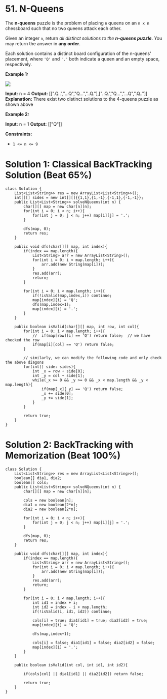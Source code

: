 # 51. N-Queens
The  **n-queens**  puzzle is the problem of placing  `n`  queens on an  `n x n`  chessboard such that no two queens attack each other.

Given an integer  `n`, return  _all distinct solutions to the  **n-queens puzzle**_. You may return the answer in  **any order**.

Each solution contains a distinct board configuration of the n-queens' placement, where  `'Q'`  and  `'.'`  both indicate a queen and an empty space, respectively.

**Example 1:**

![](https://assets.leetcode.com/uploads/2020/11/13/queens.jpg)

**Input:** n = 4
**Output:** [[".Q..","...Q","Q...","..Q."],["..Q.","Q...","...Q",".Q.."]]
**Explanation:** There exist two distinct solutions to the 4-queens puzzle as shown above

**Example 2:**

**Input:** n = 1
**Output:** [["Q"]]

**Constraints:**

-   `1 <= n <= 9`

# Solution 1: Classical BackTracking Solution (Beat 65%)
```
class Solution {
    List<List<String>> res = new ArrayList<List<String>>();
    int[][] sides = new int[][]{{1,1},{1,-1},{-1,1},{-1,-1}};
    public List<List<String>> solveNQueens(int n) {
        char[][] map = new char[n][n];
        for(int i = 0; i < n; i++){
            for(int j = 0; j < n; j++) map[i][j] = '.';
        }
        
        dfs(map, 0);
        return res;
    }
    
    public void dfs(char[][] map, int index){
        if(index == map.length){
            List<String> arr = new ArrayList<String>();
            for(int i = 0; i < map.length; i++){
                arr.add(new String(map[i]));
            }
            res.add(arr);
            return;
        }
        
        for(int i = 0; i < map.length; i++){
            if(!isValid(map,index,i)) continue;
            map[index][i] = 'Q';
            dfs(map,index+1);
            map[index][i] = '.';
        }
    }
    
    public boolean isValid(char[][] map, int row, int col){
        for(int i = 0; i < map.length; i++){
            //  if(map[row][i] == 'Q') return false;  // we have checked the row
            if(map[i][col] == 'Q') return false;
        }
        
        // similarly, we can modify the following code and only check the above diagons
        for(int[] side: sides){
            int _x = row + side[0];
            int _y = col + side[1];
            while(_x >= 0 && _y >= 0 && _x < map.length && _y < map.length){
                if(map[_x][_y] == 'Q') return false;
                _x += side[0];
                _y += side[1];
            }
        }
        
        return true;
    }
}
```


# Solution 2: BackTracking with Memorization (Beat 100%)
```
class Solution {
    List<List<String>> res = new ArrayList<List<String>>();
    boolean[] dia1, dia2;
    boolean[] cols;
    public List<List<String>> solveNQueens(int n) {
        char[][] map = new char[n][n];
        
        cols = new boolean[n];
        dia1 = new boolean[2*n];
        dia2 = new boolean[2*n];
        
        for(int i = 0; i < n; i++){
            for(int j = 0; j < n; j++) map[i][j] = '.';
        }
        
        dfs(map, 0);
        return res;
    }
    
    public void dfs(char[][] map, int index){
        if(index == map.length){
            List<String> arr = new ArrayList<String>();
            for(int i = 0; i < map.length; i++){
                arr.add(new String(map[i]));
            }
            res.add(arr);
            return;
        }
        
        for(int i = 0; i < map.length; i++){
            int id1 = index + i;
            int id2 = index - i + map.length;
            if(!isValid(i, id1, id2)) continue;
            
            cols[i] = true; dia1[id1] = true; dia2[id2] = true;
            map[index][i] = 'Q';
            
            dfs(map,index+1);
            
            cols[i] = false; dia1[id1] = false; dia2[id2] = false;
            map[index][i] = '.';
        }
    }
    
    public boolean isValid(int col, int id1, int id2){
        
        if(cols[col] || dia1[id1] || dia2[id2]) return false;

        return true;
    }
}
```